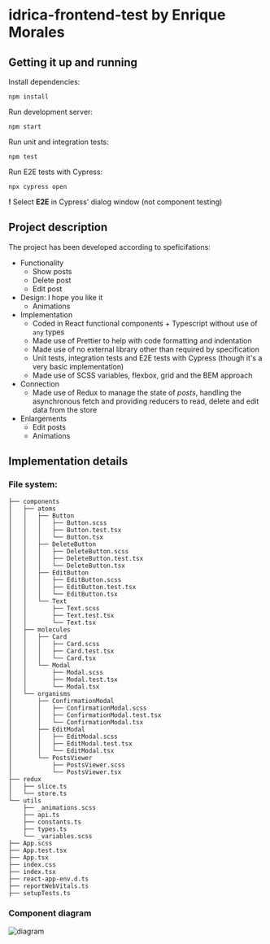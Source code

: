# idrica-frontend-test by Enrique Morales

## Getting it up and running

Install dependencies:

```
npm install
```

Run development server:

```
npm start
```

Run unit and integration tests:

```
npm test
```

Run E2E tests with Cypress:

```
npx cypress open
```

**!** Select **E2E** in Cypress' dialog window (not component testing)

## Project description

The project has been developed according to speficifations:

- Functionality
  - Show posts
  - Delete post
  - Edit post
- Design: I hope you like it
  - Animations
- Implementation
  - Coded in React functional components + Typescript without use of `any` types
  - Made use of Prettier to help with code formatting and indentation
  - Made use of no external library other than required by specification
  - Unit tests, integration tests and E2E tests with Cypress (though it's a very basic implementation)
  - Made use of SCSS variables, flexbox, grid and the BEM approach
- Connection
  - Made use of Redux to manage the state of _posts_, handling the asynchronous fetch and providing reducers to read, delete and edit data from the store
- Enlargements
  - Edit posts
  - Animations
 
## Implementation details

### File system:

```
├── components
│   ├── atoms
│   │   ├── Button
│   │   │   ├── Button.scss
│   │   │   ├── Button.test.tsx
│   │   │   └── Button.tsx
│   │   ├── DeleteButton
│   │   │   ├── DeleteButton.scss
│   │   │   ├── DeleteButton.test.tsx
│   │   │   └── DeleteButton.tsx
│   │   ├── EditButton
│   │   │   ├── EditButton.scss
│   │   │   ├── EditButton.test.tsx
│   │   │   └── EditButton.tsx
│   │   └── Text
│   │       ├── Text.scss
│   │       ├── Text.test.tsx
│   │       └── Text.tsx
│   ├── molecules
│   │   ├── Card
│   │   │   ├── Card.scss
│   │   │   ├── Card.test.tsx
│   │   │   └── Card.tsx
│   │   └── Modal
│   │       ├── Modal.scss
│   │       ├── Modal.test.tsx
│   │       └── Modal.tsx
│   └── organisms
│       ├── ConfirmationModal
│       │   ├── ConfirmationModal.scss
│       │   ├── ConfirmationModal.test.tsx
│       │   └── ConfirmationModal.tsx
│       ├── EditModal
│       │   ├── EditModal.scss
│       │   ├── EditModal.test.tsx
│       │   └── EditModal.tsx
│       └── PostsViewer
│           ├── PostsViewer.scss
│           └── PostsViewer.tsx
├── redux
│   ├── slice.ts
│   └── store.ts
└── utils
    ├── _animations.scss
    ├── api.ts
    ├── constants.ts
    ├── types.ts
    └── _variables.scss
├── App.scss
├── App.test.tsx
├── App.tsx
├── index.css
├── index.tsx
├── react-app-env.d.ts
├── reportWebVitals.ts
├── setupTests.ts
```

### Component diagram

![diagram](https://github.com/Enrique-Morales/idrica-frontend-test/assets/33661134/118c7c8a-a03b-48dd-bdf4-738c77e23595)

